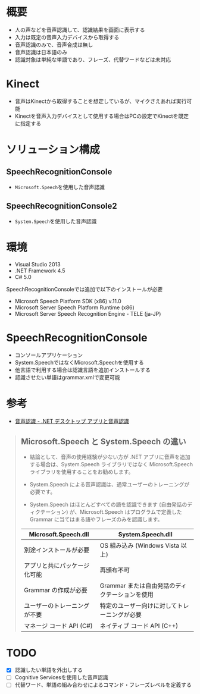 # 概要
- 人の声などを音声認識して、認識結果を画面に表示する
- 入力は既定の音声入力デバイスから取得する
- 音声認識のみで、音声合成は無し
- 音声認識は日本語のみ
- 認識対象は単純な単語であり、フレーズ、代替ワードなどは未対応

# Kinect
- 音声はKinectから取得することを想定しているが、マイクさえあれば実行可能
- Kinectを音声入力デバイスとして使用する場合はPCの設定でKinectを既定に指定する

# ソリューション構成
## SpeechRecognitionConsole
- `Microsoft.Speech`を使用した音声認識

## SpeechRecognitionConsole2
- `System.Speech`を使用した音声認識

# 環境
- Visual Studio 2013
- .NET Framework 4.5
- C# 5.0

SpeechRecognitionConsoleでは追加で以下のインストールが必要

- Microsoft Speech Platform SDK (x86) v.11.0
- Microsoft Server Speech Platform Runtime (x86)
- Microsoft Server Speech Recognition Engine - TELE (ja-JP)

# SpeechRecognitionConsole
- コンソールアプリケーション
- System.SpeechではなくMicrosoft.Speechを使用する
- 他言語で利用する場合は認識言語を追加インストールする
- 認識させたい単語はgrammar.xmlで変更可能

# 参考
- [音声認識 - .NET デスクトップ アプリと音声認識](https://msdn.microsoft.com/ja-jp/magazine/dn857362.aspx)

> ## Microsoft.Speech と System.Speech の違い
> - 結論として、音声の使用経験が少ない方が .NET アプリに音声を追加する場合は、System.Speech ライブラリではなく Microsoft.Speech ライブラリを使用することをお勧めします。
> 
> - System.Speech による音声認識は、通常ユーザーのトレーニングが必要です。
> 
> - System.Speech はほとんどすべての語を認識できます (自由発話のディクテーション) が、Microsoft.Speech はプログラムで定義した Grammar に当てはまる語やフレーズのみを認識します。
>
> |Microsoft.Speech.dll	|System.Speech.dll|
> | - | - |
> |別途インストールが必要	|OS 組み込み (Windows Vista 以上)|
> |アプリと共にパッケージ化可能	|再頒布不可|
> |Grammar の作成が必要	|Grammar または自由発話のディクテーションを使用|
> |ユーザーのトレーニングが不要	|特定のユーザー向けに対してトレーニングが必要|
> |マネージ コード API (C#)	|ネイティブ コード API (C++)|

# TODO
- [x] 認識したい単語を外出しする
- [ ] Cognitive Servicesを使用した音声認識
- [ ] 代替ワード、単語の組み合わせによるコマンド・フレーズレベルを定義する